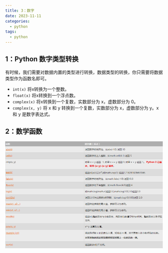 ```yaml
---
title: 3：数字
date: 2023-11-11
categories:
  - python
tags:
  - python
---
```


## 1：Python 数字类型转换

有时候，我们需要对数据内置的类型进行转换，数据类型的转换，你只需要将数据类型作为函数名即可。

- `int(x)`   将x转换为一个整数。
- `float(x)`   将x转换到一个浮点数。
- `complex(x)`   将x转换到一个复数，实数部分为 x，虚数部分为 0。
- `complex(x, y)`   将 x 和 y 转换到一个复数，实数部分为 x，虚数部分为 y。x 和 y 是数字表达式。

## 2：数学函数
![Alt text](./assets/image9.png)
